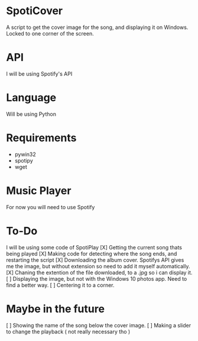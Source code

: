 # SpotiCover
A script to get the cover image for the song, and displaying it on Windows. Locked to one corner of the screen. 
# API
I will be using Spotify's API
# Language 
Will be using Python 
# Requirements 
  - pywin32
  - spotipy
  - wget
 # Music Player
 For now you will need to use Spotify
# To-Do
I will be using some code of SpotiPlay
  [X] Getting the current song thats being played
  [X] Making code for detecting where the song ends, and restarting the script
  [X] Downloading the album cover. Spotifys API gives me the image, but without extension so need to add it myself automatically.
  [X] Chaning the extention of the file downloaded, to a .jpg so i can display it. 
  [ ] Displaying the image, but not with the Windows 10 photos app. Need to find a better way. 
  [ ] Centering it to a corner. 
# Maybe in the future
  [ ] Showing the name of the song below the cover image. 
  [ ] Making a slider to change the playback ( not really necessary tho )
